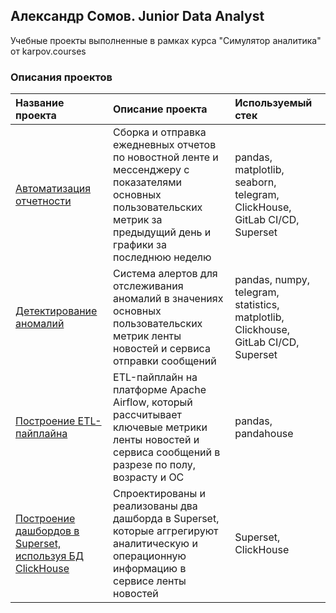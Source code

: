 ## Александр Сомов. Junior Data Analyst
Учебные проекты выполненные в рамках курса "Симулятор аналитика" от karpov.courses

### Описания проектов

| **Название проекта**                  | **Описание проекта**                                          | **Используемый стек**                           |
|:--------------------------------------|:--------------------------------------------------------------|:------------------------------------------------|
|[Автоматизация отчетности](https://github.com/adagudeda/analyst_simulator/tree/main/Автоматизация%20отчетности%20%5BPython%2C%20ClichHouse%5D)|Сборка и отправка ежедневных отчетов по новостной ленте и мессенджеру с показателями основных пользовательских метрик за предыдущий день и графики за последнюю неделю|pandas, matplotlib, seaborn, telegram, ClickHouse, GitLab CI/CD, Superset|
|[Детектирование аномалий](https://github.com/adagudeda/analyst_simulator/tree/main/Детектирование%20аномалий%20-%20система%20алертов%20%5BPython%2C%20ClickHouse%5D)|Система алертов для отcлеживания аномалий в значениях основных пользовательских метрик ленты новостей и сервиса отправки сообщений|pandas, numpy, telegram, statistics, matplotlib, Clickhouse, GitLab CI/CD, Superset|
|[Построение ETL-пайплайна](https://github.com/adagudeda/analyst_simulator/tree/main/Построение%20ETL-пайплайна%20%5BPython.%20ClickHouse%5D)|ETL-пайплайн на платформе Apache Airflow, который рассчитывает ключевые метрики ленты новостей и сервиса сообщений в разрезе по полу, возрасту и ОС|pandas, pandahouse|
|[Построение дашбордов в Superset, используя БД ClickHouse](https://github.com/adagudeda/analyst_simulator/tree/main/Построение%20дашбордов%20%5BClickHouse%2C%20Superset%5D)|Спроектированы и реализованы два дашборда в Superset, которые аггрегируют аналитическую и операционную информацию в сервисе ленты новостей|Superset, ClickHouse|
